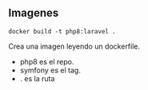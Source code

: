 ## Imagenes

```
docker build -t php8:laravel .
```
Crea una imagen leyendo un dockerfile.
- php8 es el repo.
- symfony es el tag.
- . es la ruta